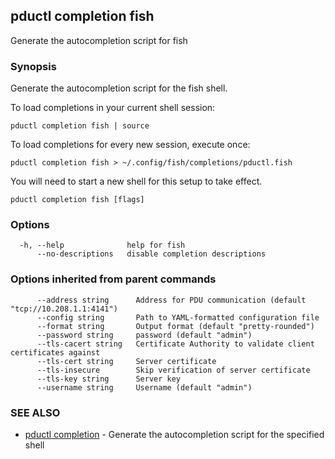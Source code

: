 ## pductl completion fish

Generate the autocompletion script for fish

### Synopsis

Generate the autocompletion script for the fish shell.

To load completions in your current shell session:

	pductl completion fish | source

To load completions for every new session, execute once:

	pductl completion fish > ~/.config/fish/completions/pductl.fish

You will need to start a new shell for this setup to take effect.


```
pductl completion fish [flags]
```

### Options

```
  -h, --help              help for fish
      --no-descriptions   disable completion descriptions
```

### Options inherited from parent commands

```
      --address string      Address for PDU communication (default "tcp://10.208.1.1:4141")
      --config string       Path to YAML-formatted configuration file
      --format string       Output format (default "pretty-rounded")
      --password string     password (default "admin")
      --tls-cacert string   Certificate Authority to validate client certificates against
      --tls-cert string     Server certificate
      --tls-insecure        Skip verification of server certificate
      --tls-key string      Server key
      --username string     Username (default "admin")
```

### SEE ALSO

* [pductl completion](pductl_completion.md)	 - Generate the autocompletion script for the specified shell

